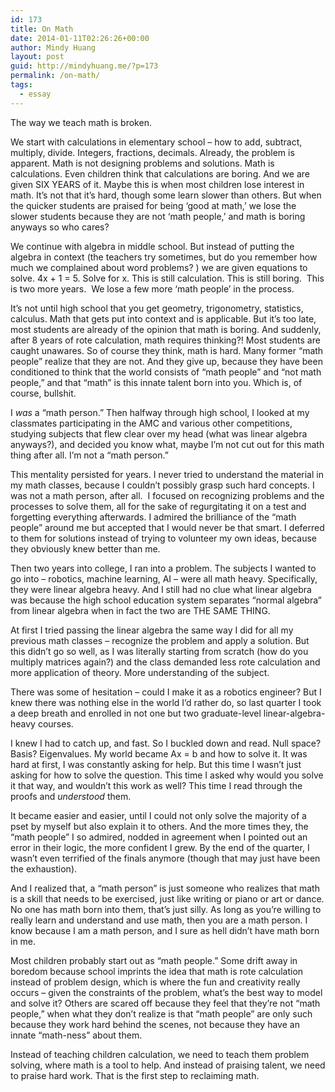 ```yaml
---
id: 173
title: On Math
date: 2014-01-11T02:26:26+00:00
author: Mindy Huang
layout: post
guid: http://mindyhuang.me/?p=173
permalink: /on-math/
tags:
  - essay
---
```

The way we teach math is broken.

We start with calculations in elementary school &#8211; how to add, subtract, multiply, divide. Integers, fractions, decimals. Already, the problem is apparent. Math is not designing problems and solutions. Math is calculations. Even children think that calculations are boring. And we are given SIX YEARS of it. Maybe this is when most children lose interest in math. It&#8217;s not that it&#8217;s hard, though some learn slower than others. But when the quicker students are praised for being &#8216;good at math,&#8217; we lose the slower students because they are not &#8216;math people,&#8217; and math is boring anyways so who cares? 

We continue with algebra in middle school. But instead of putting the algebra in context (the teachers try sometimes, but do you remember how much we complained about word problems? ) we are given equations to solve. 4x + 1 = 5. Solve for x. This is still calculation. This is still boring.  This is two more years.  We lose a few more &#8216;math people&#8217; in the process.

It&#8217;s not until high school that you get geometry, trigonometry, statistics, calculus. Math that gets put into context and is applicable. But it&#8217;s too late, most students are already of the opinion that math is boring. And suddenly, after 8 years of rote calculation, math requires thinking?! Most students are caught unawares. So of course they think, math is hard. Many former &#8220;math people&#8221; realize that they are not. And they give up, because they have been conditioned to think that the world consists of &#8220;math people&#8221; and &#8220;not math people,&#8221; and that &#8220;math&#8221; is this innate talent born into you. Which is, of course, bullshit.

I _was_ a &#8220;math person.&#8221; Then halfway through high school, I looked at my classmates participating in the AMC and various other competitions, studying subjects that flew clear over my head (what was linear algebra anyways?), and decided you know what, maybe I&#8217;m not cut out for this math thing after all. I&#8217;m not a &#8220;math person.&#8221;

This mentality persisted for years. I never tried to understand the material in my math classes, because I couldn&#8217;t possibly grasp such hard concepts. I was not a math person, after all.  I focused on recognizing problems and the processes to solve them, all for the sake of regurgitating it on a test and forgetting everything afterwards. I admired the brilliance of the &#8220;math people&#8221; around me but accepted that I would never be that smart. I deferred to them for solutions instead of trying to volunteer my own ideas, because they obviously knew better than me.

Then two years into college, I ran into a problem. The subjects I wanted to go into &#8211; robotics, machine learning, AI &#8211; were all math heavy. Specifically, they were linear algebra heavy. And I still had no clue what linear algebra was because the high school education system separates &#8220;normal algebra&#8221; from linear algebra when in fact the two are THE SAME THING.

At first I tried passing the linear algebra the same way I did for all my previous math classes &#8211; recognize the problem and apply a solution. But this didn&#8217;t go so well, as I was literally starting from scratch (how do you multiply matrices again?) and the class demanded less rote calculation and more application of theory. More understanding of the subject.

There was some of hesitation &#8211; could I make it as a robotics engineer? But I knew there was nothing else in the world I&#8217;d rather do, so last quarter I took a deep breath and enrolled in not one but two graduate-level linear-algebra-heavy courses.

I knew I had to catch up, and fast. So I buckled down and read. Null space? Basis? Eigenvalues. My world became Ax = b and how to solve it. It was hard at first, I was constantly asking for help. But this time I wasn&#8217;t just asking for how to solve the question. This time I asked why would you solve it that way, and wouldn&#8217;t this work as well? This time I read through the proofs and _understood_ them.

It became easier and easier, until I could not only solve the majority of a pset by myself but also explain it to others. And the more times they, the &#8220;math people&#8221; I so admired, nodded in agreement when I pointed out an error in their logic, the more confident I grew. By the end of the quarter, I wasn&#8217;t even terrified of the finals anymore (though that may just have been the exhaustion).

And I realized that, a &#8220;math person&#8221; is just someone who realizes that math is a skill that needs to be exercised, just like writing or piano or art or dance. No one has math born into them, that&#8217;s just silly. As long as you&#8217;re willing to really learn and understand and use math, then you are a math person. I know because I am a math person, and I sure as hell didn&#8217;t have math born in me.

Most children probably start out as &#8220;math people.&#8221; Some drift away in boredom because school imprints the idea that math is rote calculation instead of problem design, which is where the fun and creativity really occurs &#8211; given the constraints of the problem, what&#8217;s the best way to model and solve it? Others are scared off because they feel that they&#8217;re not &#8220;math people,&#8221; when what they don&#8217;t realize is that &#8220;math people&#8221; are only such because they work hard behind the scenes, not because they have an innate &#8220;math-ness&#8221; about them.

Instead of teaching children calculation, we need to teach them problem solving, where math is a tool to help. And instead of praising talent, we need to praise hard work. That is the first step to reclaiming math.